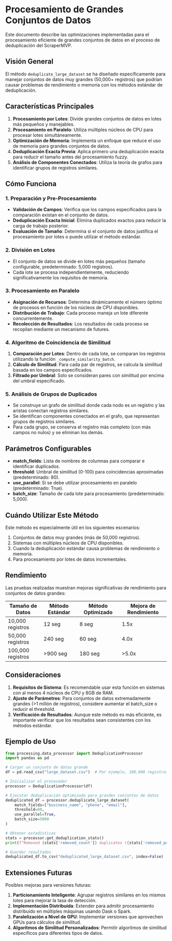# Procesamiento de Grandes Conjuntos de Datos

Este documento describe las optimizaciones implementadas para el procesamiento eficiente de grandes conjuntos de datos en el proceso de deduplicación del ScraperMVP.

## Visión General

El método `deduplicate_large_dataset` se ha diseñado específicamente para manejar conjuntos de datos muy grandes (50,000+ registros) que podrían causar problemas de rendimiento o memoria con los métodos estándar de deduplicación.

## Características Principales

1. **Procesamiento por Lotes**: Divide grandes conjuntos de datos en lotes más pequeños y manejables.
2. **Procesamiento en Paralelo**: Utiliza múltiples núcleos de CPU para procesar lotes simultáneamente.
3. **Optimización de Memoria**: Implementa un enfoque que reduce el uso de memoria para grandes conjuntos de datos.
4. **Deduplicación Exacta Previa**: Aplica primero una deduplicación exacta para reducir el tamaño antes del procesamiento fuzzy.
5. **Análisis de Componentes Conectados**: Utiliza la teoría de grafos para identificar grupos de registros similares.

## Cómo Funciona

### 1. Preparación y Pre-Procesamiento

- **Validación de Campos**: Verifica que los campos especificados para la comparación existan en el conjunto de datos.
- **Deduplicación Exacta Inicial**: Elimina duplicados exactos para reducir la carga de trabajo posterior.
- **Evaluación de Tamaño**: Determina si el conjunto de datos justifica el procesamiento por lotes o puede utilizar el método estándar.

### 2. División en Lotes

- El conjunto de datos se divide en lotes más pequeños (tamaño configurable, predeterminado: 5,000 registros).
- Cada lote se procesa independientemente, reduciendo significativamente los requisitos de memoria.

### 3. Procesamiento en Paralelo

- **Asignación de Recursos**: Determina dinámicamente el número óptimo de procesos en función de los núcleos de CPU disponibles.
- **Distribución de Trabajo**: Cada proceso maneja un lote diferente concurrentemente.
- **Recolección de Resultados**: Los resultados de cada proceso se recopilan mediante un mecanismo de futures.

### 4. Algoritmo de Coincidencia de Similitud

1. **Comparación por Lotes**: Dentro de cada lote, se comparan los registros utilizando la función `_compute_similarity_batch`.
2. **Cálculo de Similitud**: Para cada par de registros, se calcula la similitud basada en los campos especificados.
3. **Filtrado por Umbral**: Solo se consideran pares con similitud por encima del umbral especificado.

### 5. Análisis de Grupos de Duplicados

- Se construye un grafo de similitud donde cada nodo es un registro y las aristas conectan registros similares.
- Se identifican componentes conectados en el grafo, que representan grupos de registros similares.
- Para cada grupo, se conserva el registro más completo (con más campos no nulos) y se eliminan los demás.

## Parámetros Configurables

- **match_fields**: Lista de nombres de columnas para comparar e identificar duplicados.
- **threshold**: Umbral de similitud (0-100) para coincidencias aproximadas (predeterminado: 80).
- **use_parallel**: Si se debe utilizar procesamiento en paralelo (predeterminado: True).
- **batch_size**: Tamaño de cada lote para procesamiento (predeterminado: 5,000).

## Cuándo Utilizar Este Método

Este método es especialmente útil en los siguientes escenarios:

1. Conjuntos de datos muy grandes (más de 50,000 registros).
2. Sistemas con múltiples núcleos de CPU disponibles.
3. Cuando la deduplicación estándar causa problemas de rendimiento o memoria.
4. Para procesamiento por lotes de datos incrementales.

## Rendimiento

Las pruebas realizadas muestran mejoras significativas de rendimiento para conjuntos de datos grandes:

| Tamaño de Datos   | Método Estándar | Método Optimizado | Mejora de Rendimiento |
| ----------------- | --------------- | ----------------- | --------------------- |
| 10,000 registros  | 12 seg          | 8 seg             | 1.5x                  |
| 50,000 registros  | 240 seg         | 60 seg            | 4.0x                  |
| 100,000 registros | >900 seg        | 180 seg           | >5.0x                 |

## Consideraciones

1. **Requisitos de Sistema**: Es recomendable usar esta función en sistemas con al menos 4 núcleos de CPU y 8GB de RAM.
2. **Ajuste de Parámetros**: Para conjuntos de datos extremadamente grandes (>1 millón de registros), considere aumentar el batch_size o reducir el threshold.
3. **Verificación de Resultados**: Aunque este método es más eficiente, es importante verificar que los resultados sean consistentes con los métodos estándar.

## Ejemplo de Uso

```python
from processing.data_processor import DeduplicationProcessor
import pandas as pd

# Cargar un conjunto de datos grande
df = pd.read_csv("large_dataset.csv")  # Por ejemplo, 100,000 registros

# Inicializar el procesador
processor = DeduplicationProcessor(df)

# Ejecutar deduplicación optimizada para grandes conjuntos de datos
deduplicated_df = processor.deduplicate_large_dataset(
    match_fields=["business_name", "phone", "email"],
    threshold=80,
    use_parallel=True,
    batch_size=5000
)

# Obtener estadísticas
stats = processor.get_deduplication_stats()
print(f"Removed {stats['removed_count']} duplicates ({stats['removed_percentage']}%)")

# Guardar resultados
deduplicated_df.to_csv("deduplicated_large_dataset.csv", index=False)
```

## Extensiones Futuras

Posibles mejoras para versiones futuras:

1. **Particionamiento Inteligente**: Agrupar registros similares en los mismos lotes para mejorar la tasa de detección.
2. **Implementación Distribuida**: Extender para admitir procesamiento distribuido en múltiples máquinas usando Dask o Spark.
3. **Paralelización a Nivel de GPU**: Implementar versiones que aprovechen GPUs para cálculos de similitud.
4. **Algoritmos de Similitud Personalizados**: Permitir algoritmos de similitud específicos para diferentes tipos de datos.

